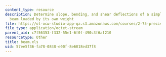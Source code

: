 ```yaml
---
content_type: resource
description: Determine slope, bending, and shear deflections of a simply supported
  beam loaded by its own weight
file: https://ol-ocw-studio-app-qa.s3.amazonaws.com/courses/2-75-precision-machine-design-fall-2001/57ee5f36fa780848e00f8e6018ed37f8_beam.xls
file_type: application/octet-stream
parent_uid: c7f56353-f332-55e1-6f0f-490c3f6af210
resourcetype: Other
title: beam.xls
uid: 57ee5f36-fa78-0848-e00f-8e6018ed37f8
---
```

